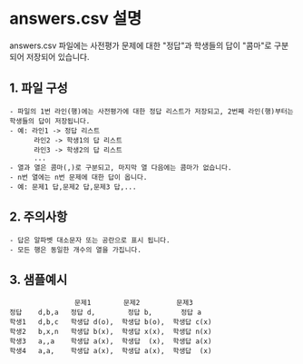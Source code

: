 # answers.csv 설명

answers.csv 파일에는 사전평가 문제에 대한 "정답"과 학생들의 답이 "콤마"로 구분되어 저장되어 있습니다.

## 1. 파일 구성

    - 파일의 1번 라인(행)에는 사전평가에 대한 정답 리스트가 저장되고, 2번째 라인(행)부터는 학생들의 답이 저장됩니다.
    - 예: 라인1 -> 정답 리스트
          라인2 -> 학생1의 답 리스트
          라인3 -> 학생2의 답 리스트
          ...
    - 열과 열은 콤마(,)로 구분되고, 마지막 열 다음에는 콤마가 없습니다.
    - n번 열에는 n번 문제에 대한 답이 옵니다.
    - 예: 문제1 답,문제2 답,문제3 답,...
    
## 2. 주의사항

    - 답은 알파벳 대소문자 또는 공란으로 표시 됩니다.
    - 모든 행은 동일한 개수의 열을 가집니다.

## 3. 샘플예시

                    문제1        문제2         문제3
    정답    d,b,a   정답 d,        정답 b,       정답 a
    학생1   d,b,c   학생답 d(o),  학생답 b(o),  학생답 c(x)
    학생2   b,x,n   학생답 b(x),  학생답 x(x),  학생답 n(x)
    학생3   a,,a    학생답 a(x),  학생답  (x),  학생답 a(x)
    학생4   a,a,    학생답 a(x),  학생답 a(x),  학생답  (x)
